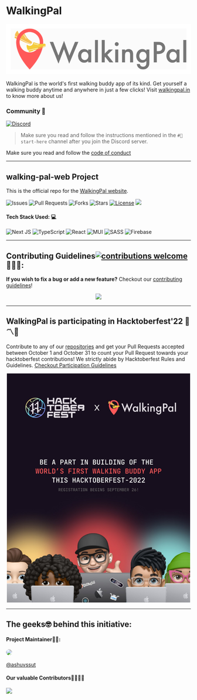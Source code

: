 # WalkingPal

![WalkingPal](.docs/assets/walkingpal.png)

WalkingPal is the world's first walking buddy app of its kind. Get yourself a walking buddy anytime and anywhere in just a few clicks! Visit [walkingpal.in](https://walkingpal.in/) to know more about us!

### Community 👥

[![Discord](https://img.shields.io/badge/chat-discord-purple.svg?style=for-the-badge&logo=discord)](https://discord.gg/Et3aQTsW6a)

> Make sure you read and follow the instructions mentioned in the `#🚦start-here` channel after you join the Discord server.

Make sure you read and follow the [code of conduct](./.docs/CODE-OF-CONDUCT.md)

---

## walking-pal-web Project

This is the official repo for the [WalkingPal website](https://walkingpal.in/).

![Issues](https://img.shields.io/github/issues/WalkingPal/walking-pal-web)
![Pull Requests](https://img.shields.io/github/issues-pr/WalkingPal/walking-pal-web)
![Forks](https://img.shields.io/github/forks/WalkingPal/walking-pal-web)
![Stars](https://img.shields.io/github/stars/WalkingPal/walking-pal-web)
[![License](https://img.shields.io/github/license/WalkingPal/walking-pal-web)](https://github.com/WalkingPal/walking-pal-web/blob/master/LICENSE)
![](https://img.shields.io/github/repo-size/WalkingPal/walking-pal-web.svg?label=Repo%20size&style=flat-square)&nbsp;

#### Tech Stack Used: 💻

![Next JS](https://img.shields.io/badge/Next-black?style=for-the-badge&logo=next.js&logoColor=white) ![TypeScript](https://img.shields.io/badge/typescript-%23007ACC.svg?style=for-the-badge&logo=typescript&logoColor=white) ![React](https://img.shields.io/badge/react-%2320232a.svg?style=for-the-badge&logo=react&logoColor=%2361DAFB) ![MUI](https://img.shields.io/badge/MUI-%230081CB.svg?style=for-the-badge&logo=mui&logoColor=white) ![SASS](https://img.shields.io/badge/SASS-hotpink.svg?style=for-the-badge&logo=SASS&logoColor=white) ![Firebase](https://img.shields.io/badge/Firebase-039BE5?style=for-the-badge&logo=Firebase&logoColor=white)

---

## Contributing Guidelines[![contributions welcome](https://img.shields.io/badge/contributions-welcome-brightgreen.svg?style=flat)](https://github.com/dwyl/esta/issues)🤝🏽🍀:

**If you wish to fix a bug or add a new feature?**
Checkout our [contributing guidelines](.docs/CONTRIBUTING.md)!

<p align="center"><img src = "https://media.giphy.com/media/1xOe0qgiYLYWE6pkki/giphy.gif"></p>

---

## WalkingPal is participating in Hacktoberfest'22 🎉〽🥳

Contribute to any of our [repositories](https://github.com/WalkingPal) and get your Pull Requests accepted between October 1 and October 31 to count your Pull Request towards your hacktoberfest contributions! We strictly abide by Hacktoberfest Rules and Guidelines. [Checkout Participation Guidelines](https://hacktoberfest.com/participation/)

<p align="center"><img width="500px" src="./.docs/assets/hacktober.jpeg"/></p>

---

## The geeks🤓 behind this initiative:

#### Project Maintainer👨‍🏫:

<img width="100px" style="border-radius: 100%" src="https://avatars.githubusercontent.com/ashuvssut">

[@ashuvssut](https://github.com/ashuvssut)

#### Our valuable Contributors👩‍💻👨‍💻

<a href="https://github.com/WalkingPal/walking-pal-web/graphs/contributors">
<img src="https://contributors-img.web.app/image?repo=WalkingPal/walking-pal-web" />
</a>
